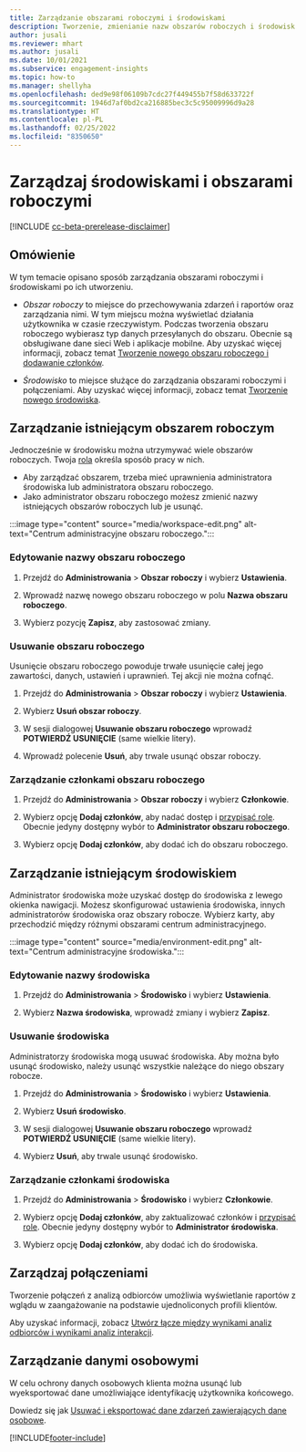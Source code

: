 ```yaml
---
title: Zarządzanie obszarami roboczymi i środowiskami
description: Tworzenie, zmienianie nazw obszarów roboczych i środowisk oraz ich usuwanie.
author: jusali
ms.reviewer: mhart
ms.author: jusali
ms.date: 10/01/2021
ms.subservice: engagement-insights
ms.topic: how-to
ms.manager: shellyha
ms.openlocfilehash: ded9e98f06109b7cdc27f449455b7f58d633722f
ms.sourcegitcommit: 1946d7af0bd2ca216885bec3c5c95009996d9a28
ms.translationtype: HT
ms.contentlocale: pl-PL
ms.lasthandoff: 02/25/2022
ms.locfileid: "8350650"
---
```

# <a name="manage-environments-and-workspaces"></a>Zarządzaj środowiskami i obszarami roboczymi

[!INCLUDE [cc-beta-prerelease-disclaimer](includes/cc-beta-prerelease-disclaimer.md)]

## <a name="overview"></a>Omówienie

W tym temacie opisano sposób zarządzania obszarami roboczymi i środowiskami po ich utworzeniu. 

- *Obszar roboczy* to miejsce do przechowywania zdarzeń i raportów oraz zarządzania nimi. W tym miejscu można wyświetlać działania użytkownika w czasie rzeczywistym. Podczas tworzenia obszaru roboczego wybierasz typ danych przesyłanych do obszaru. Obecnie są obsługiwane dane sieci Web i aplikacje mobilne. Aby uzyskać więcej informacji, zobacz temat [Tworzenie nowego obszaru roboczego i dodawanie członków](create-workspace.md).

- *Środowisko* to miejsce służące do zarządzania obszarami roboczymi i połączeniami. Aby uzyskać więcej informacji, zobacz temat [Tworzenie nowego środowiska](create-new-environment.md).

## <a name="manage-an-existing-workspace"></a>Zarządzanie istniejącym obszarem roboczym

Jednocześnie w środowisku można utrzymywać wiele obszarów roboczych. Twoja [rola](user-roles.md) określa sposób pracy w nich. 

 - Aby zarządzać obszarem, trzeba mieć uprawnienia administratora środowiska lub administratora obszaru roboczego.
 - Jako administrator obszaru roboczego możesz zmienić nazwy istniejących obszarów roboczych lub je usunąć. 

:::image type="content" source="media/workspace-edit.png" alt-text="Centrum administracyjne obszaru roboczego.":::

### <a name="edit-a-workspace-name"></a>Edytowanie nazwy obszaru roboczego

1. Przejdź do **Administrowania** > **Obszar roboczy** i wybierz **Ustawienia**.

1. Wprowadź nazwę nowego obszaru roboczego w polu **Nazwa obszaru roboczego**.

1. Wybierz pozycję **Zapisz**, aby zastosować zmiany.

### <a name="delete-a-workspace"></a>Usuwanie obszaru roboczego

Usunięcie obszaru roboczego powoduje trwałe usunięcie całej jego zawartości, danych, ustawień i uprawnień. Tej akcji nie można cofnąć.

1. Przejdź do **Administrowania** > **Obszar roboczy** i wybierz **Ustawienia**.

1. Wybierz **Usuń obszar roboczy**. 

1. W sesji dialogowej **Usuwanie obszaru roboczego** wprowadź **POTWIERDŹ USUNIĘCIE** (same wielkie litery). 

1. Wprowadź polecenie **Usuń**, aby trwale usunąć obszar roboczy.

### <a name="manage-workspace-members"></a>Zarządzanie członkami obszaru roboczego

1. Przejdź do **Administrowania** > **Obszar roboczy** i wybierz **Członkowie**.

1. Wybierz opcję **Dodaj członków**, aby nadać dostęp i [przypisać role](user-roles.md). Obecnie jedyny dostępny wybór to **Administrator obszaru roboczego**.

1. Wybierz opcję **Dodaj członków**, aby dodać ich do obszaru roboczego.

## <a name="manage-an-existing-environment"></a>Zarządzanie istniejącym środowiskiem

Administrator środowiska może uzyskać dostęp do środowiska z lewego okienka nawigacji. Możesz skonfigurować ustawienia środowiska, innych administratorów środowiska oraz obszary robocze. Wybierz karty, aby przechodzić między różnymi obszarami centrum administracyjnego.

:::image type="content" source="media/environment-edit.png" alt-text="Centrum administracyjne środowiska.":::

### <a name="edit-an-environment-name"></a>Edytowanie nazwy środowiska

1. Przejdź do **Administrowania** > **Środowisko** i wybierz **Ustawienia**.

1. Wybierz **Nazwa środowiska**, wprowadź zmiany i wybierz **Zapisz**.

### <a name="delete-an-environment"></a>Usuwanie środowiska

Administratorzy środowiska mogą usuwać środowiska. Aby można było usunąć środowisko, należy usunąć wszystkie należące do niego obszary robocze.

1. Przejdź do **Administrowania** > **Środowisko** i wybierz **Ustawienia**.

1. Wybierz **Usuń środowisko**. 

1. W sesji dialogowej **Usuwanie obszaru roboczego** wprowadź **POTWIERDŹ USUNIĘCIE** (same wielkie litery). 

1. Wybierz **Usuń**, aby trwale usunąć środowisko.

### <a name="manage-environment-members"></a>Zarządzanie członkami środowiska

1. Przejdź do **Administrowania** > **Środowisko** i wybierz **Członkowie**.

1. Wybierz opcję **Dodaj członków**, aby zaktualizować członków i [przypisać role](user-roles.md). Obecnie jedyny dostępny wybór to **Administrator środowiska**.

1. Wybierz opcję **Dodaj członków**, aby dodać ich do środowiska.

## <a name="manage-connections"></a>Zarządzaj połączeniami

Tworzenie połączeń z analizą odbiorców umożliwia wyświetlanie raportów z wglądu w zaangażowanie na podstawie ujednoliconych profili klientów. 

Aby uzyskać informacji, zobacz [Utwórz łącze między wynikami analiz odbiorców i wynikami analiz interakcji](integrate-audience-insights-engagement-insights.md).

## <a name="manage-personal-data"></a>Zarządzanie danymi osobowymi

W celu ochrony danych osobowych klienta można usunąć lub wyeksportować dane umożliwiające identyfikację użytkownika końcowego.

Dowiedz się jak [Usuwać i eksportować dane zdarzeń zawierających dane osobowe](../dsr-rights-requests.md).

[!INCLUDE[footer-include](../includes/footer-banner.md)]
